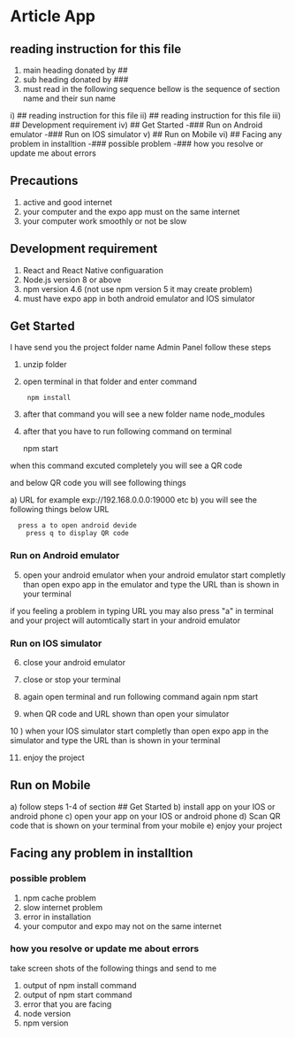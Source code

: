 # Article App


## reading instruction for this file 
1)  main heading donated by  ##
2) sub heading donated by ###
4) must read in the following sequence bellow is the sequence of section name and their sun name 

  i) ## reading instruction for this file 
	ii) ## reading instruction for this file 
	iii) ## Development requirement
	iv) ## Get Started
	     -### Run on Android emulator
			 -### Run on IOS simulator 
	v) ## Run on Mobile 
	vi) ## Facing any problem in installtion
	   -### possible problem
		 -### how you resolve or update me about errors 


## Precautions
1) active and good internet 
2) your computer and the expo app must on the same internet 
3) your computer work smoothly or not be slow  





## Development requirement

1) React and React Native configuaration
2) Node.js version 8 or above 
3) npm version  4.6 (not use npm version 5 it may create problem)
4) must have expo app in both android emulator and IOS simulator 







## Get Started
I have send you the project folder name Admin Panel
follow these steps 

1) unzip folder 
2) open terminal in that folder and enter command 
    
		npm install

3) after that command you will see a new folder name node_modules 
4) after that you have to run following command on terminal 

     npm start

when this command excuted completely you will see a QR code 

and below QR code you will see following things 

  a) URL for example exp://192.168.0.0.0:19000 etc 
	b) you will see the following things below URL 

	  press a to open android devide 
		press q to display QR code 


### Run on Android emulator

5) open your android emulator when your android emulator start completly  than open expo app in the emulator and type the URL than is shown in your terminal 

if you feeling a problem in typing URL you may also press "a" in terminal and your project will automtically start in your android emulator 


### Run on IOS simulator 

6) close your android emulator 
7) close or stop your terminal 
8) again open terminal and run following command again 
       npm start

9)  when QR code and URL shown than open your simulator 

10 )  when your IOS  simulator start completly  than open expo app in the simulator and type the URL than is shown in your terminal 

11) enjoy the project 




## Run on Mobile 

a) follow  steps 1-4 of section ## Get Started
b) install app on your IOS or android phone
c) open your app on your IOS or android phone
d) Scan QR code that is shown on your terminal from your mobile 
e) enjoy your project 



## Facing any problem in installtion

### possible problem

1) npm cache problem 
2) slow internet problem
3) error in installation
4) your computor and expo may not on the same internet 


### how you resolve or update me about errors 

 take screen shots of the following things and send to me 

 1) output of npm install command 
 2) output of npm start command 
 3) error that you are facing 
 4) node version 
 5) npm version  
 






	

			 
       

      







